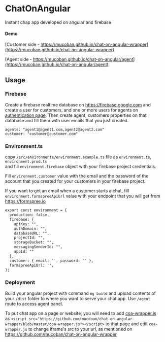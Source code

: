 # ChatOnAngular

Instant chap app developed on angular and firebase


#### Demo

[Customer side - https://mucoban.github.io/chat-on-angular-wrapper](https://mucoban.github.io/chat-on-angular-wrapper)

[Agent side - https://mucoban.github.io/chat-on-angular/agent](https://mucoban.github.io/chat-on-angular/agent)

## Usage
### Firebase
Create a firebase realtime database on https://firebase.google.com
and create a user for customers, and one or more users for agents on [authentication page](https://console.firebase.google.com/u/1/project/chat-on-angular/authentication/users).
Then create agent, customers properties on that database and fill them with user emails that you just created.
```
agents: "agent1@agent1.com,agent2@agent2.com"
customer: "customer@customer.com"
```

### Environment.ts
copy `/src/environments/environment.example.ts` file as `environment.ts`, `environment.prod.ts` 
<br>and fill `environment.firebase` object with your firebase project credentials. 

Fill `environment.customer` value with the email and the password of the account that you created for your customers in your firebase project.

If you want to get an email when a customer starts a chat, fill `environment.formspreeApiUrl` value with your endpoint that you will get from https://formspree.io
```html
export const environment = {
  production: false,
  firebase: {
    apiKey: "",
    authDomain: "",
    databaseURL: "",
    projectId: "",
    storageBucket: "",
    messagingSenderId: "",
    appId: ""
  },
  customer: { email: '', password: '' },
  formspreeApiUrl: '',
};
```

### Deployment
Build your angular project with command `ng build` and upload contents of your `/dist` folder to where you want to serve your chat app.
Use `/agent` route to access agent panel.

To put chat app on a page or website, you will need to add [coa-wrapper.js](https://github.com/mucoban/chat-on-angular-wrapper/blob/master/coa-wrapper.js)
as `<script src="https://github.com/mucoban/chat-on-angular-wrapper/blob/master/coa-wrapper.js"></script>` to that page and edit `coa-wrapper.js` to change iframe's src to your url, as mentioned on
https://github.com/mucoban/chat-on-angular-wrapper
